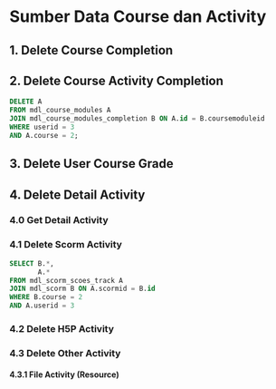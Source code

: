 # Sumber Data Course dan Activity

## 1. Delete Course Completion

## 2. Delete Course Activity Completion

```sql
DELETE A
FROM mdl_course_modules A
JOIN mdl_course_modules_completion B ON A.id = B.coursemoduleid
WHERE userid = 3
AND A.course = 2;
```

## 3. Delete User Course Grade

## 4. Delete Detail Activity

### 4.0 Get Detail Activity


### 4.1 Delete Scorm Activity

```sql
SELECT B.*,
       A.*
FROM mdl_scorm_scoes_track A
JOIN mdl_scorm B ON A.scormid = B.id
WHERE B.course = 2
AND A.userid = 3
```

### 4.2 Delete H5P Activity

### 4.3 Delete Other Activity

#### 4.3.1 File Activity (Resource)

